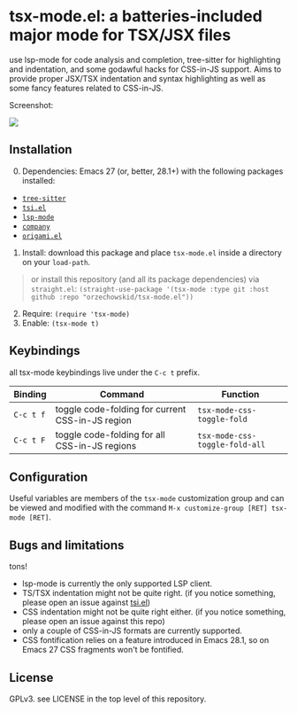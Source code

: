 # tsx-mode.el: a batteries-included major mode for TSX/JSX files

use lsp-mode for code analysis and completion, tree-sitter for highlighting and indentation, and some godawful hacks for CSS-in-JS support.  Aims to provide proper JSX/TSX indentation and syntax highlighting as well as some fancy features related to CSS-in-JS.

Screenshot:

![](https://repository-images.githubusercontent.com/461083728/1bc1d312-661c-40b9-abda-97c8e7f9e4b2)

## Installation

0. Dependencies:
Emacs 27 (or, better, 28.1+) with the following packages installed:
 - [`tree-sitter`](https://emacs-tree-sitter.github.io/installation/)
 - [`tsi.el`](https://github.com/orzechowskid/tsi.el)
 - [`lsp-mode`](https://github.com/emacs-lsp/lsp-mode)
 - [`company`](https://github.com/company-mode/company-mode)
 - [`origami.el`](https://github.com/gregsexton/origami.el)
1. Install: download this package and place `tsx-mode.el` inside a directory on your `load-path`.

> or install this repository (and all its package dependencies) via `straight.el`: `(straight-use-package '(tsx-mode :type git :host github :repo "orzechowskid/tsx-mode.el"))`
2. Require: `(require 'tsx-mode)`
3. Enable: `(tsx-mode t)`

## Keybindings

all tsx-mode keybindings live under the `C-c t` prefix.

| Binding   | Command                                          | Function                       |
| --        | --                                               | ---                            |
| `C-c t f` | toggle code-folding for current CSS-in-JS region | `tsx-mode-css-toggle-fold`     |
| `C-c t F` | toggle code-folding for all CSS-in-JS regions    | `tsx-mode-css-toggle-fold-all` |

## Configuration

Useful variables are members of the `tsx-mode` customization group and can be viewed and modified with the command `M-x customize-group [RET] tsx-mode [RET]`.

## Bugs and limitations

tons!

- lsp-mode is currently the only supported LSP client.
- TS/TSX indentation might not be quite right.  (if you notice something, please open an issue against [tsi.el](https://github.com/orzechowskid/tsi.el))
- CSS indentation might not be quite right either.  (if you notice something, please open an issue against this repo)
- only a couple of CSS-in-JS formats are currently supported.
- CSS fontification relies on a feature introduced in Emacs 28.1, so
  on Emacs 27 CSS fragments won't be fontified.

## License

GPLv3.  see LICENSE in the top level of this repository.
